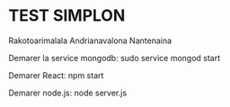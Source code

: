 # TEST SIMPLON

Rakotoarimalala Andrianavalona Nantenaina

Demarer la service mongodb:  sudo service mongod start

Demarer React: npm start

Demarer node.js: node server.js
